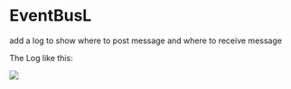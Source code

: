 # EventBusL
add a log to show where to post message and where to receive message

The Log like this:

![](https://github.com/adzcsx2/EventBusL/blob/master/readme.png)
